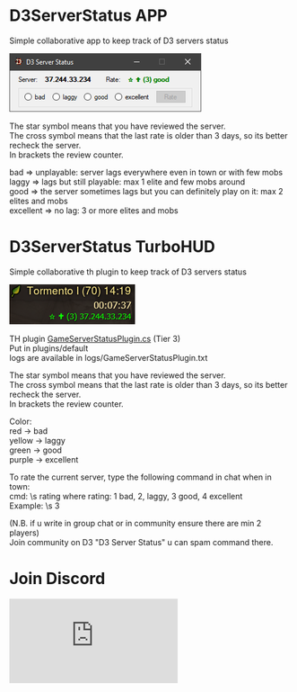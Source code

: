# D3ServerStatus APP
Simple collaborative app to keep track of D3 servers status

![Screenshot of the app](https://github.com/shamalaya83/D3ServerStatus/blob/main/image.png)

The star symbol means that you have reviewed the server.  
The cross symbol means that the last rate is older than 3 days, so its better recheck the server.  
In brackets the review counter.  

bad => unplayable: server lags everywhere even in town or with few mobs  
laggy => lags but still playable: max 1 elite and few mobs around  
good => the server sometimes lags but you can definitely play on it: max 2 elites and mobs  
excellent => no lag: 3 or more elites and mobs  

# D3ServerStatus TurboHUD
Simple collaborative th plugin to keep track of D3 servers status

![Screenshot of the app](https://github.com/shamalaya83/D3ServerStatus/blob/main/ImmagineTH.png)

TH plugin [GameServerStatusPlugin.cs](https://github.com/shamalaya83/D3ServerStatus/blob/main/TurboHUD/GameServerStatusPlugin.cs) (Tier 3)  
Put in plugins/default  
logs are available in logs/GameServerStatusPlugin.txt  

The star symbol means that you have reviewed the server.  
The cross symbol means that the last rate is older than 3 days, so its better recheck the server.  
In brackets the review counter.  

Color:  
red -> bad  
yellow -> laggy  
green -> good  
purple -> excellent  

To rate the current server, type the following command in chat when in town:  
cmd: \s rating   where rating: 1 bad, 2, laggy, 3 good, 4 excellent  
Example: \s 3  

(N.B. if u write in group chat or in community ensure there are min 2 players)  
Join community on D3 "D3 Server Status" u can spam command there.  

# Join Discord
![Discord Banner 3](https://discord.com/api/guilds/1099376905108586627/widget.json)  
